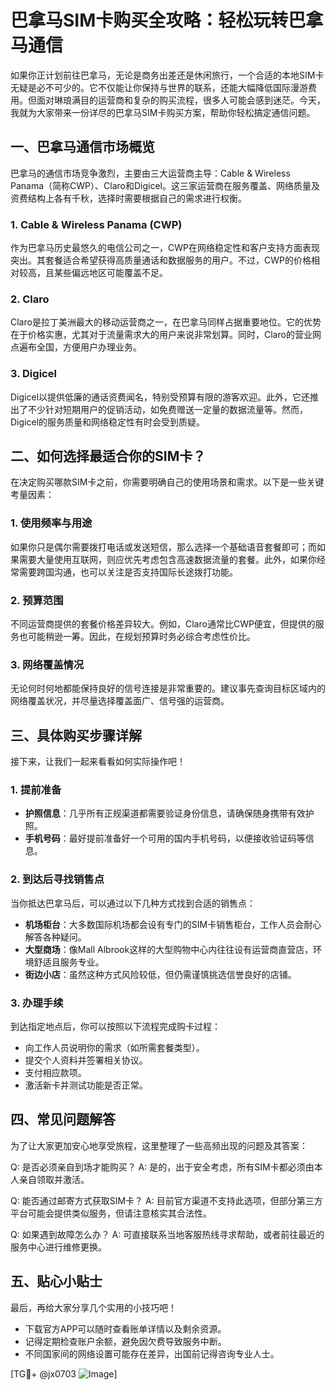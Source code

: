 # 巴拿马SIM卡购买全攻略：轻松玩转巴拿马通信

如果你正计划前往巴拿马，无论是商务出差还是休闲旅行，一个合适的本地SIM卡无疑是必不可少的。它不仅能让你保持与世界的联系，还能大幅降低国际漫游费用。但面对琳琅满目的运营商和复杂的购买流程，很多人可能会感到迷茫。今天，我就为大家带来一份详尽的巴拿马SIM卡购买方案，帮助你轻松搞定通信问题。

## 一、巴拿马通信市场概览

巴拿马的通信市场竞争激烈，主要由三大运营商主导：Cable & Wireless Panama（简称CWP）、Claro和Digicel。这三家运营商在服务覆盖、网络质量及资费结构上各有千秋，选择时需要根据自己的需求进行权衡。

### 1. Cable & Wireless Panama (CWP)
作为巴拿马历史最悠久的电信公司之一，CWP在网络稳定性和客户支持方面表现突出。其套餐适合希望获得高质量通话和数据服务的用户。不过，CWP的价格相对较高，且某些偏远地区可能覆盖不足。

### 2. Claro
Claro是拉丁美洲最大的移动运营商之一，在巴拿马同样占据重要地位。它的优势在于价格实惠，尤其对于流量需求大的用户来说非常划算。同时，Claro的营业网点遍布全国，方便用户办理业务。

### 3. Digicel
Digicel以提供低廉的通话资费闻名，特别受预算有限的游客欢迎。此外，它还推出了不少针对短期用户的促销活动，如免费赠送一定量的数据流量等。然而，Digicel的服务质量和网络稳定性有时会受到质疑。

## 二、如何选择最适合你的SIM卡？

在决定购买哪款SIM卡之前，你需要明确自己的使用场景和需求。以下是一些关键考量因素：

### 1. 使用频率与用途
如果你只是偶尔需要拨打电话或发送短信，那么选择一个基础语音套餐即可；而如果需要大量使用互联网，则应优先考虑包含高速数据流量的套餐。此外，如果你经常需要跨国沟通，也可以关注是否支持国际长途拨打功能。

### 2. 预算范围
不同运营商提供的套餐价格差异较大。例如，Claro通常比CWP便宜，但提供的服务也可能稍逊一筹。因此，在规划预算时务必综合考虑性价比。

### 3. 网络覆盖情况
无论何时何地都能保持良好的信号连接是非常重要的。建议事先查询目标区域内的网络覆盖状况，并尽量选择覆盖面广、信号强的运营商。

## 三、具体购买步骤详解

接下来，让我们一起来看看如何实际操作吧！

### 1. 提前准备
- **护照信息**：几乎所有正规渠道都需要验证身份信息，请确保随身携带有效护照。
- **手机号码**：最好提前准备好一个可用的国内手机号码，以便接收验证码等信息。

### 2. 到达后寻找销售点
当你抵达巴拿马后，可以通过以下几种方式找到合适的销售点：
- **机场柜台**：大多数国际机场都会设有专门的SIM卡销售柜台，工作人员会耐心解答各种疑问。
- **大型商场**：像Mall Albrook这样的大型购物中心内往往设有运营商直营店，环境舒适且服务专业。
- **街边小店**：虽然这种方式风险较低，但仍需谨慎挑选信誉良好的店铺。

### 3. 办理手续
到达指定地点后，你可以按照以下流程完成购卡过程：
- 向工作人员说明你的需求（如所需套餐类型）。
- 提交个人资料并签署相关协议。
- 支付相应款项。
- 激活新卡并测试功能是否正常。

## 四、常见问题解答

为了让大家更加安心地享受旅程，这里整理了一些高频出现的问题及其答案：

Q: 是否必须亲自到场才能购买？
A: 是的，出于安全考虑，所有SIM卡都必须由本人亲自领取并激活。

Q: 能否通过邮寄方式获取SIM卡？
A: 目前官方渠道不支持此选项，但部分第三方平台可能会提供类似服务，但请注意核实其合法性。

Q: 如果遇到故障怎么办？
A: 可直接联系当地客服热线寻求帮助，或者前往最近的服务中心进行维修更换。

## 五、贴心小贴士

最后，再给大家分享几个实用的小技巧吧！
- 下载官方APP可以随时查看账单详情以及剩余资源。
- 记得定期检查账户余额，避免因欠费导致服务中断。
- 不同国家间的网络设置可能存在差异，出国前记得咨询专业人士。

[TG💪+ @jx0703 ![Image](https://github.com/user-attachments/assets/dbca1d08-cadb-493c-b0ec-ad6f7a83f270)]